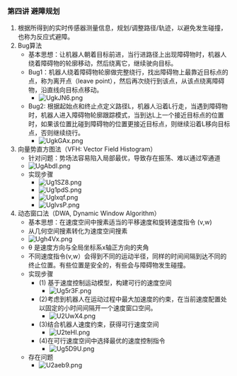 ### 第四讲 避障规划

1. 根据所得到的实时传感器测量信息，规划/调整路径/轨迹，以避免发生碰撞，也称为反应式避障。
2. Bug算法
   - 基本思想：让机器人朝着目标前进，当行进路径上出现障碍物时，机器人绕着障碍物的轮廓移动，然后绕离它，继续驶向目标。
   - Bug1：机器人绕着障碍物轮廓做完整绕行，找出障碍物上最靠近目标点的点，称为离开点（leave point），然后再次绕行到该点，从该点绕离障碍物，沿直线向目标点移动。
     -  ![UgkJN6.png](https://s1.ax1x.com/2020/07/18/UgkJN6.png)
   - Bug2: 根据起始点和终止点定义路径L，机器人沿着L行走，当遇到障碍物时，机器人进入障碍物轮廓跟踪模式，当到达L上一个接近目标点的位置时，如果该位置比碰到障碍物的位置更接近目标点，则继续沿着L移向目标点，否则继续绕行。
     -  ![UgkGAx.png](https://s1.ax1x.com/2020/07/18/UgkGAx.png)
3. 向量势直方图法（VFH: Vector Field Histogram）
   - 针对问题：势场法容易陷入局部最优，导致存在振荡、难以通过窄通道
   - ![UgAbdI.png](https://s1.ax1x.com/2020/07/18/UgAbdI.png)
   - 实现步骤
     -  ![Ug1SZ8.png](https://s1.ax1x.com/2020/07/18/Ug1SZ8.png)
     -  ![Ug1pdS.png](https://s1.ax1x.com/2020/07/18/Ug1pdS.png)
     -  ![Uglxqf.png](https://s1.ax1x.com/2020/07/18/Uglxqf.png)
     -  ![UglvsP.png](https://s1.ax1x.com/2020/07/18/UglvsP.png)
4. 动态窗口法（DWA, Dynamic Window Algorithm）
   - 基本思想：在速度空间中搜素适当的平移速度和旋转速度指令  (v,w)
   - 从几何空间搜素转化为速度空间搜素
   -  ![Ugh4Vx.png](https://s1.ax1x.com/2020/07/18/Ugh4Vx.png)
     - θ 是速度方向与全局坐标系x轴正方向的夹角
     - 不同速度指令(v,w）会得到不同的运动半径，同样的时间间隔到达不同的终止位置。有些位置是安全的，有些会与障碍物发生碰撞。
   - 实现步骤
     - (1) 基于速度控制运动模型，构建可行的速度空间
       -  ![Ug5r3F.png](https://s1.ax1x.com/2020/07/18/Ug5r3F.png)
     - (2)考虑到机器人在运动过程中最大加速度的约束，在当前速度配置处以固定的小时间间隔开一个速度窗口空间。
       -  ![U2UwX4.png](https://s1.ax1x.com/2020/07/18/U2UwX4.png)
     - (3)结合机器人速度约束，获得可行速度空间
       -  ![U2teHI.png](https://s1.ax1x.com/2020/07/18/U2teHI.png)
     - (4)在可行速度空间中选择最优的速度控制指令
       -  ![Ug5D9U.png](https://s1.ax1x.com/2020/07/18/Ug5D9U.png)
   - 存在问题
     - ![U2aeb9.png](https://s1.ax1x.com/2020/07/18/U2aeb9.png)

